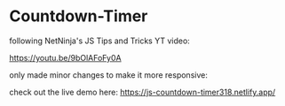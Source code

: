 # Countdown-Timer

following NetNinja's JS Tips and Tricks YT video:

https://youtu.be/9bOlAFoFy0A

only made minor changes to make it more responsive:

check out the live demo here: 
https://js-countdown-timer318.netlify.app/

